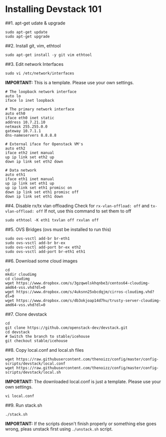 Installing Devstack 101
=======================

##1. apt-get udate & upgrade
```
sudo apt-get update
sudo apt-get upgrade
```

##2. Install git, vim, ethtool
```
sudo apt-get install -y git vim ethtool
```

##3. Edit network Interfaces
```
sudo vi /etc/network/interfaces
```

**IMPORTANT:** This is a template. Please use your own settings.
```
# The loopback network interface
auto lo
iface lo inet loopback

# The primary network interface
auto eth0
iface eth0 inet static
address 10.7.21.10
netmask 255.255.0.0
gateway 10.7.1.1
dns-nameservers 8.8.8.8

# External iface for Openstack VM's
auto eth2
iface eth2 inet manual
up ip link set eth2 up
down ip link set eth2 down

# Data network
auto eth1
iface eth1 inet manual
up ip link set eth1 up
up ip link set eth1 promisc on
down ip link set eth1 promisc off
down ip link set eth1 down
```

##4. Disable rx/tx vlan offloading
Check for ```rx-vlan-offload: off``` and ```tx-vlan-offload: off```
If not, use this command to set them to off
```
sudo ethtool -K eth1 txvlan off rxvlan off
```

##5. OVS Bridges (ovs must be installed to run this)
```
sudo ovs-vsctl add-br br-eth1
sudo ovs-vsctl add-br br-ex
sudo ovs-vsctl add-port br-ex eth2
sudo ovs-vsctl add-port br-eth1 eth1
```

##6. Download some cloud images
```
cd
mkdir cloudimg
cd cloudimg
wget https://www.dropbox.com/s/3gzqwelskhqnbe3/centos64-cloudimg-amd64-vss.vhd?dl=0
wget https://www.dropbox.com/s/4uksnn25xbcdqjm/cirros-cloudimg.vhd?dl=0
wget https://www.dropbox.com/s/db3okjoap14d7hu/trusty-server-cloudimg-amd64-vss.vhd?dl=0
```
 
##7. Clone devstack
```
cd
git clone https://github.com/openstack-dev/devstack.git
cd devstack
# Switch the branch to stable/icehouse
git checkout stable/icehouse
```

##8. Copy local.conf and local.sh files
```
wget https://raw.githubusercontent.com/thenoizz/config/master/config-scripts/devstack/local.conf
wget https://raw.githubusercontent.com/thenoizz/config/master/config-scripts/devstack/local.sh
```

**IMPORTANT:** The downloaded local.conf is just a template. Please use your own settings.
```
vi local.conf
```

##9. Run stack.sh
```
./stack.sh
```
**IMPORTANT:** If the scripts doesn't finish properly or something else goes wrong, pleas unstack first using ```./unstack.sh``` script.




